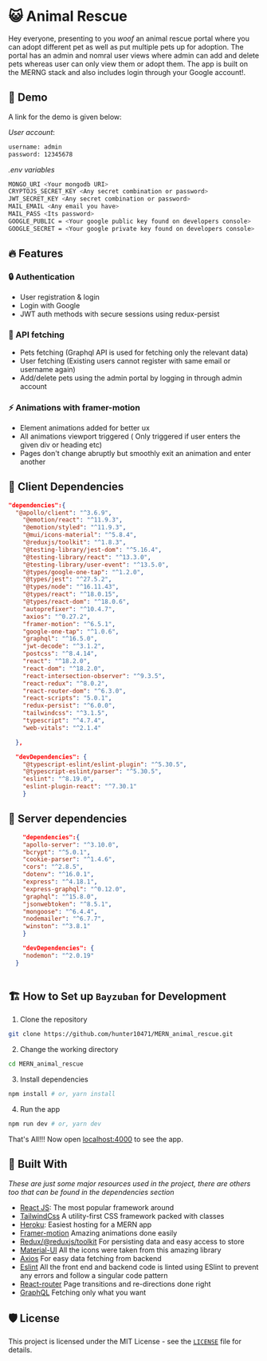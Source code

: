 # :smiley_cat: Animal Rescue 

Hey everyone, presenting to you *woof* an animal rescue portal where you can adopt different pet as well as put multiple pets up for adoption. The portal has an admin and nomral user views where admin can add and delete pets whereas user can only view them or adopt them.  The app is built on the MERNG stack and also includes login through your Google account!.

## :ticket: Demo

A link for the demo is given below:

_User account_:
```bash
username: admin
password: 12345678
```

_.env variables_
```bash
MONGO_URI <Your mongodb URI>
CRYPTOJS_SECRET_KEY <Any secret combination or password>
JWT_SECRET_KEY <Any secret combination or password>
MAIL_EMAIL <Any email you have>
MAIL_PASS <Its password>
GOOGLE_PUBLIC = <Your google public key found on developers console>
GOOGLE_SECRET = <Your google private key found on developers console>
```

## 🔥 Features

### :lock: Authentication
- User registration & login
- Login with Google
- JWT auth methods with secure sessions using redux-persist

### :stars: API fetching
- Pets fetching (Graphql API is used for fetching only the relevant data)
- User fetching (Existing users cannot register with same email or username again)
- Add/delete pets using the admin portal by logging in through admin account


### :zap: Animations with framer-motion
- Element animations added for better ux
- All animations viewport triggered ( Only triggered if user enters the given div or heading etc)
- Pages don't change abruptly but smoothly exit an animation and enter another 




## :key: Client Dependencies

```JSON
"dependencies":{
  "@apollo/client": "^3.6.9",
    "@emotion/react": "^11.9.3",
    "@emotion/styled": "^11.9.3",
    "@mui/icons-material": "^5.8.4",
    "@reduxjs/toolkit": "^1.8.3",
    "@testing-library/jest-dom": "^5.16.4",
    "@testing-library/react": "^13.3.0",
    "@testing-library/user-event": "^13.5.0",
    "@types/google-one-tap": "^1.2.0",
    "@types/jest": "^27.5.2",
    "@types/node": "^16.11.43",
    "@types/react": "^18.0.15",
    "@types/react-dom": "^18.0.6",
    "autoprefixer": "^10.4.7",
    "axios": "^0.27.2",
    "framer-motion": "^6.5.1",
    "google-one-tap": "^1.0.6",
    "graphql": "^16.5.0",
    "jwt-decode": "^3.1.2",
    "postcss": "^8.4.14",
    "react": "^18.2.0",
    "react-dom": "^18.2.0",
    "react-intersection-observer": "^9.3.5",
    "react-redux": "^8.0.2",
    "react-router-dom": "^6.3.0",
    "react-scripts": "5.0.1",
    "redux-persist": "^6.0.0",
    "tailwindcss": "^3.1.5",
    "typescript": "^4.7.4",
    "web-vitals": "^2.1.4"

  },

  "devDependencies": {
    "@typescript-eslint/eslint-plugin": "^5.30.5",
    "@typescript-eslint/parser": "^5.30.5",
    "eslint": "^8.19.0",
    "eslint-plugin-react": "^7.30.1"
    }

```

## :construction_worker: Server dependencies

```JSON
    "dependencies":{
    "apollo-server": "^3.10.0",
    "bcrypt": "^5.0.1",
    "cookie-parser": "^1.4.6",
    "cors": "^2.8.5",
    "dotenv": "^16.0.1",
    "express": "^4.18.1",
    "express-graphql": "^0.12.0",
    "graphql": "^15.8.0",
    "jsonwebtoken": "^8.5.1",
    "mongoose": "^6.4.4",
    "nodemailer": "^6.7.7",
    "winston": "^3.8.1"
    }

    "devDependencies": {
    "nodemon": "^2.0.19"
  }
  
  ```



## 🏗️ How to Set up `Bayzuban` for Development

1. Clone the repository

```bash
git clone https://github.com/hunter10471/MERN_animal_rescue.git
```

2. Change the working directory

```bash
cd MERN_animal_rescue
```

3. Install dependencies

```bash
npm install # or, yarn install
```

4. Run the app

```bash
npm run dev # or, yarn dev
```

That's All!!! Now open [localhost:4000](http://localhost:4000/) to see the app.


## 🍔 Built With
_These are just some major resources used in the project, there are others too that can be found in the dependencies section_
- [React JS](https://nextjs.org/): The most popular framework around
- [TailwindCss](https://tailwindcss.com/) A utility-first CSS framework packed with classes
- [Heroku](http://vercel.com/): Easiest hosting for a MERN app
- [Framer-motion](https://www.framer.com/motion/) Amazing animations done easily
- [Redux/@reduxjs/toolkit](https://redux-toolkit.js.org/) For persisting data and easy access to store
- [Material-UI](https://mui.com/) All the icons were taken from this amazing library
- [Axios](https://axios-http.com/) For easy data fetching from  backend
- [Eslint](https://eslint.org/) All the front end and backend code is linted using ESlint to prevent any errors and follow a singular code pattern
- [React-router](https://reactrouter.com/) Page transitions and re-directions done right
- [GraphQL](https://graphql.org/) Fetching only what you want 



## 🛡️ License
This project is licensed under the MIT License - see the [`LICENSE`](LICENSE) file for details.



